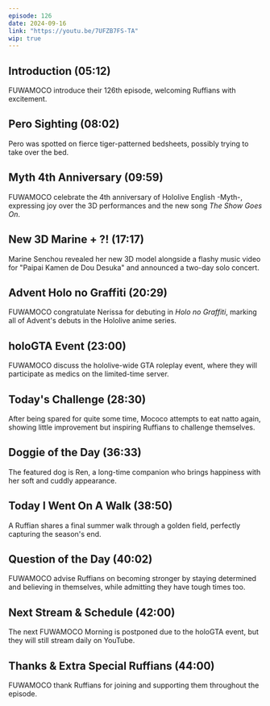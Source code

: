 ```yaml
---
episode: 126
date: 2024-09-16
link: "https://youtu.be/7UFZB7FS-TA"
wip: true
---
```


## Introduction (05:12)

FUWAMOCO introduce their 126th episode, welcoming Ruffians with excitement.

## Pero Sighting (08:02)

Pero was spotted on fierce tiger-patterned bedsheets, possibly trying to take over the bed.

## Myth 4th Anniversary (09:59)

FUWAMOCO celebrate the 4th anniversary of Hololive English -Myth-, expressing joy over the 3D performances and the new song *The Show Goes On*.

## New 3D Marine + ?! (17:17)

Marine Senchou revealed her new 3D model alongside a flashy music video for "Paipai Kamen de Dou Desuka" and announced a two-day solo concert.

## Advent Holo no Graffiti (20:29)

FUWAMOCO congratulate Nerissa for debuting in *Holo no Graffiti*, marking all of Advent's debuts in the Hololive anime series.

## holoGTA Event (23:00)

FUWAMOCO discuss the hololive-wide GTA roleplay event, where they will participate as medics on the limited-time server.

## Today's Challenge (28:30)

After being spared for quite some time, Mococo attempts to eat natto again, showing little improvement but inspiring Ruffians to challenge themselves.

## Doggie of the Day (36:33)

The featured dog is Ren, a long-time companion who brings happiness with her soft and cuddly appearance.

## Today I Went On A Walk (38:50)

A Ruffian shares a final summer walk through a golden field, perfectly capturing the season's end.

## Question of the Day (40:02)

FUWAMOCO advise Ruffians on becoming stronger by staying determined and believing in themselves, while admitting they have tough times too.

## Next Stream & Schedule (42:00)

The next FUWAMOCO Morning is postponed due to the holoGTA event, but they will still stream daily on YouTube.

## Thanks & Extra Special Ruffians (44:00)

FUWAMOCO thank Ruffians for joining and supporting them throughout the episode.
